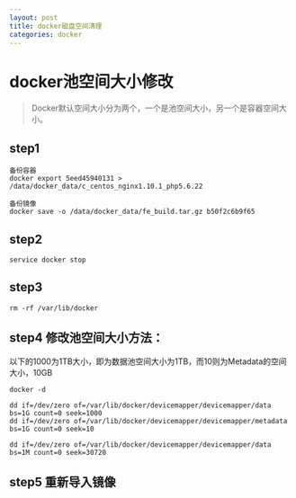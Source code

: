 ```yaml
---
layout: post
title: docker磁盘空间清理
categories: docker
---
```


# docker池空间大小修改
> Docker默认空间大小分为两个，一个是池空间大小，另一个是容器空间大小。


## step1

```
备份容器
docker export 5eed45940131 > /data/docker_data/c_centos_nginx1.10.1_php5.6.22

备份镜像
docker save -o /data/docker_data/fe_build.tar.gz b50f2c6b9f65
```

## step2
```
service docker stop
```

## step3
```
rm -rf /var/lib/docker
```

## step4 修改池空间大小方法：
以下的1000为1TB大小，即为数据池空间大小为1TB，而10则为Metadata的空间大小，10GB
```
docker -d 

dd if=/dev/zero of=/var/lib/docker/devicemapper/devicemapper/data bs=1G count=0 seek=1000
dd if=/dev/zero of=/var/lib/docker/devicemapper/devicemapper/metadata bs=1G count=0 seek=10

dd if=/dev/zero of=/var/lib/docker/devicemapper/devicemapper/data bs=1M count=0 seek=30720  
```


## step5 重新导入镜像
